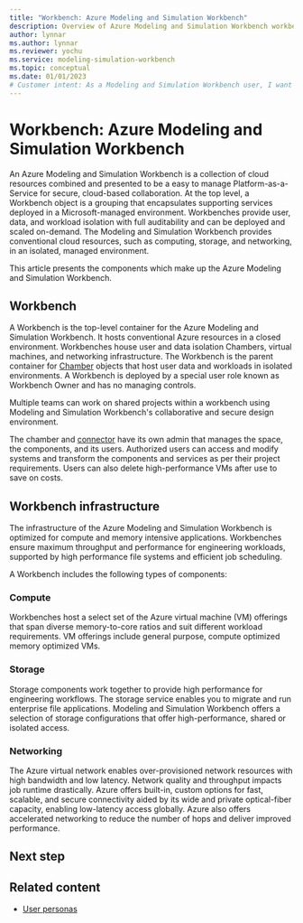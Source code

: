 ```yaml
---
title: "Workbench: Azure Modeling and Simulation Workbench"
description: Overview of Azure Modeling and Simulation Workbench workbench component.
author: lynnar
ms.author: lynnar
ms.reviewer: yochu
ms.service: modeling-simulation-workbench
ms.topic: conceptual
ms.date: 01/01/2023
# Customer intent: As a Modeling and Simulation Workbench user, I want to understand  workbench components.
---
```

# Workbench: Azure Modeling and Simulation Workbench

An Azure Modeling and Simulation Workbench is a collection of cloud resources combined and presented to be a easy to manage Platform-as-a-Service for secure, cloud-based collaboration. At the top level, a Workbench object is a grouping that encapsulates supporting services deployed in a Microsoft-managed environment.  Workbenches provide user, data, and workload isolation with full auditability and can be deployed and scaled on-demand.  The Modeling and Simulation Workbench provides conventional cloud resources, such as computing, storage, and networking, in an isolated, managed environment.

This article presents the components which make up the Azure Modeling and Simulation Workbench.

## Workbench

A Workbench is the top-level container for the Azure Modeling and Simulation Workbench.  It hosts conventional Azure resources in a closed environment.  Workbenches house user and data isolation Chambers, virtual machines, and networking infrastructure.  The Workbench is the parent container for [Chamber](./concept-chamber.md) objects that host user data and workloads in isolated environments.  A Workbench is deployed by a special user role known as Workbench Owner and has no managing controls.

Multiple teams can work on shared projects within a workbench using Modeling and Simulation Workbench's collaborative and secure design environment.

The chamber and [connector](./concept-connector.md) have its own admin that manages the space, the components, and its users. Authorized users can access and modify systems and transform the components and services as per their project requirements. Users can also delete high-performance VMs after use to save on costs.

## Workbench infrastructure

The infrastructure of the Azure Modeling and Simulation Workbench is optimized for compute and memory intensive applications. Workbenches ensure maximum throughput and performance for engineering workloads, supported by high performance file systems and efficient job scheduling.

A Workbench includes the following types of components:

### Compute

Workbenches host a select set of the Azure virtual machine (VM) offerings that span diverse memory-to-core ratios and suit different workload requirements. VM offerings include general purpose, compute optimized memory optimized VMs.

### Storage

Storage components work together to provide high performance for engineering workflows. The storage service enables you to migrate and run enterprise file applications.  Modeling and Simulation Workbench offers a selection of storage configurations that offer high-performance, shared or isolated access.

### Networking

The Azure virtual network enables over-provisioned network resources with high bandwidth and low latency. Network quality and throughput impacts job runtime drastically. Azure offers built-in, custom options for fast, scalable, and secure connectivity aided by its wide and private optical-fiber capacity, enabling low-latency access globally. Azure also offers accelerated networking to reduce the number of hops and deliver improved performance.
<!-- 
- [Azure ExpressRoute](/azure/expressroute/expressroute-introduction) - The network service creates private connections between the infrastructure on-premises without traversing the public internet. The service offers immense reliability, quicker speeds, and lower latencies than regular internet connections.

- [Azure VPN](/azure/vpn-gateway/vpn-gateway-about-vpngateways) - A VPN gateway is a specific type of virtual network gateway, sending encrypted traffic between an Azure virtual network and an on-premises network over the public network.

- Remote desktop service - As robust security is mandatory to protect IP within and outside chambers, remote desktop access needs to be secured, with custom restrictions on data transfer through the sessions. Customer IT admins can enable multifactor authentication through [Microsoft Entra ID](/azure/active-directory/) and provision role assignments to Modeling and Simulation Workbench users. -->

## Next step

## Related content

- [User personas](./concept-user-personas.md)
